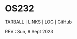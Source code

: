 # OS232

[TARBALL](https://os.vlsm.org/Log/zuhdynadhif.tar.bz2.txt) | [LINKS](LINKS/) | [LOG](https://zuhdynadhif.github.io/os232/TXT/mylog.txt) | [GitHub](https://github.com/zuhdynadhif/os232/)

REV : Sun, 9 Sept 2023
